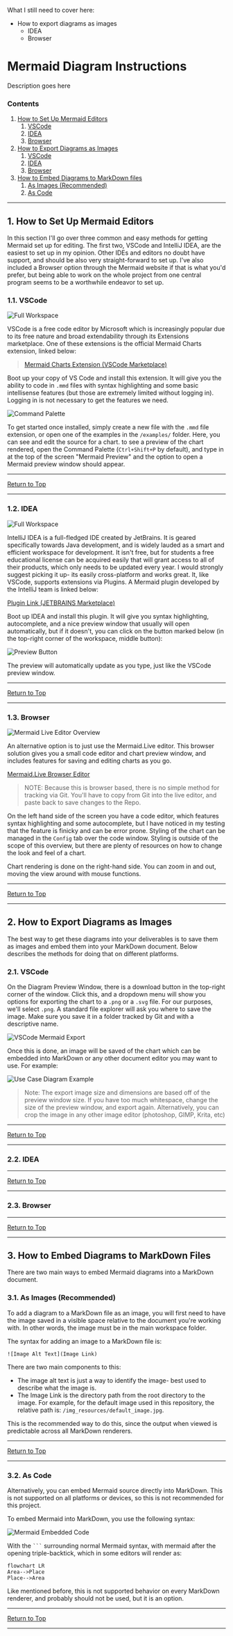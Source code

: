 What I still need to cover here:

- How to export diagrams as images
  - IDEA
  - Browser

# Mermaid Diagram Instructions

Description goes here

### Contents

1. [How to Set Up Mermaid Editors](#1-how-to-set-up-mermaid-editors)
   1. [VSCode](#11-vscode)
   2. [IDEA](#12-idea)
   3. [Browser](#13-browser)
2. [How to Export Diagrams as Images](#2-how-to-export-diagrams-as-images)
   1. [VSCode](#21-vscode)
   2. [IDEA](#22-idea)
   3. [Browser](#23-browser)
3. [How to Embed Diagrams to MarkDown files](#3-how-to-embed-diagrams-to-markdown-files)
   1. [As Images (Recommended)](#31-as-images-recommended)
   2. [As Code](#32-as-code)

---

## 1. How to Set Up Mermaid Editors

In this section I'll go over three common and easy methods for getting
Mermaid set up for editing. The first two, VSCode and IntelliJ IDEA, are
the easiest to set up in my opinion. Other IDEs and editors no doubt have
support, and should be also very straight-forward to set up. I've also
included a Browser option through the Mermaid website if that is what
you'd prefer, but being able to work on the whole project from one central
program seems to be a worthwhile endeavor to set up.

### 1.1. VSCode

![Full Workspace](/img_resources/InstructionImages/mermaid_vsCode_preview2.png)

VSCode is a free code editor by Microsoft which is increasingly popular
due to its free nature and broad extendability through its Extensions
marketplace. One of these extensions is the official Mermaid Charts
extension, linked below:

> [Mermaid Charts Extension (VSCode Marketplace)](https://marketplace.visualstudio.com/items?itemName=MermaidChart.vscode-mermaid-chart&ssr=false#overview)

Boot up your copy of VS Code and install this extension. It will give you
the ability to code in `.mmd` files with syntax highlighting and some
basic intellisense features (but those are extremely limited without
logging in). Logging in is not necessary to get the features we need.

![Command Palette](/img_resources/InstructionImages/mermaid_vsCode_preview.png)

To get started once installed, simply create a new file with the `.mmd`
file extension, or open one of the examples in the `/examples/` folder.
Here, you can see and edit the source for a chart. to see a preview of
the chart rendered, open the Command Palette (`Ctrl+Shift+P` by default),
and type in at the top of the screen "Mermaid Preview" and the option to
open a Mermaid preview window should appear.

---

[Return to Top](#mermaid-diagram-instructions)

---

### 1.2. IDEA

![Full Workspace](/img_resources/InstructionImages/mermaid_idea_overview.png)

IntelliJ IDEA is a full-fledged IDE created by JetBrains. It is geared
specifically towards Java development, and is widely lauded as a smart and
efficient workspace for development. It isn't free, but for students a
free educational license can be acquired easily that will grant access
to all of their products, which only needs to be updated every year. I
would strongly suggest picking it up- its easily cross-platform and works
great. It, like VSCode, supports extensions via Plugins. A Mermaid plugin
developed by the IntelliJ team is linked below:

[Plugin Link (JETBRAINS Marketplace)](https://plugins.jetbrains.com/plugin/20146-mermaid)

Boot up IDEA and install this plugin. It will give you syntax
highlighting, autocomplete, and a nice preview window that usually will
open automatically, but if it doesn't, you can click on the button marked
below (in the top-right corner of the workspace, middle button):

![Preview Button](/img_resources/InstructionImages/mermaid_idea_previewbutton.png)

The preview will automatically update as you type, just like the VSCode
preview window.

---

[Return to Top](#mermaid-diagram-instructions)

---

### 1.3. Browser

![Mermaid Live Editor Overview](/img_resources/InstructionImages/mermaid_live_overview.png)

An alternative option is to just use the Mermaid.Live editor. This browser
solution gives you a small code editor and chart preview window, and
includes features for saving and editing charts as you go.

[Mermaid.Live Browser Editor](https://mermaid.live)

> NOTE: Because this is browser based, there is no simple method for
> tracking via Git. You'll have to copy from Git into the live editor,
> and paste back to save changes to the Repo.

On the left hand side of the screen you have a code editor, which features
syntax highlighting and some autocomplete, but I have noticed in my
testing that the feature is finicky and can be error prone. Styling of
the chart can be managed in the `Config` tab over the code window.
Styling is outside of the scope of this overview, but there are plenty
of resources on how to change the look and feel of a chart.

Chart rendering is done on the right-hand side. You can zoom in and out,
moving the view around with mouse functions.

---

[Return to Top](#mermaid-diagram-instructions)

---

## 2. How to Export Diagrams as Images

The best way to get these diagrams into your deliverables is to save them
as images and embed them into your MarkDown document. Below describes the
methods for doing that on different platforms.

### 2.1. VSCode

On the Diagram Preview Window, there is a download button in the top-right
corner of the window. Click this, and a dropdown menu will show you
options for exporting the chart to a `.png` or a `.svg` file. For our
purposes, we'll select `.png`. A standard file explorer will ask you
where to save the image. Make sure you save it in a folder tracked by Git
and with a descriptive name.

![VSCode Mermaid Export](/img_resources/InstructionImages/mermaid_vsCode_export.png)

Once this is done, an image will be saved of the chart which can be
embedded into MarkDown or any other document editor you may want to use.
For example:

![Use Case Diagram Example](/img_resources/InstructionImages/mermaid_vscode_exportExample.png)

> Note: The export image size and dimensions are based off of the preview
> window size. If you have too much whitespace, change the size of the
> preview window, and export again. Alternatively, you can crop the image
> in any other image editor (photoshop, GIMP, Krita, etc)

---

[Return to Top](#mermaid-diagram-instructions)

---

### 2.2. IDEA

---

[Return to Top](#mermaid-diagram-instructions)

---

### 2.3. Browser

---

[Return to Top](#mermaid-diagram-instructions)

---

## 3. How to Embed Diagrams to MarkDown Files

There are two main ways to embed Mermaid diagrams into a MarkDown
document.

### 3.1. As Images (Recommended)

To add a diagram to a MarkDown file as an image, you will first need to
have the image saved in a visible space relative to the document you're
working with. In other words, the image must be in the main workspace
folder.

The syntax for adding an image to a MarkDown file is:

`![Image Alt Text](Image Link)`

There are two main components to this:

- The image alt text is just a way to identify the image- best used to
  describe what the image is.
- The Image Link is the directory path from the root directory to the
  image. For example, for the default image used in this repository,
  the relative path is: `/img_resources/default_image.jpg`.

This is the recommended way to do this, since the output when viewed is predictable across all MarkDown renderers.

---

[Return to Top](#mermaid-diagram-instructions)

---

### 3.2. As Code

Alternatively, you can embed Mermaid source directly into MarkDown. This
is not supported on all platforms or devices, so this is not recommended
for this project.

To embed Mermaid into MarkDown, you use the following syntax:

![Mermaid Embedded Code](/img_resources/InstructionImages/mermaid_embed_code.png)

With the ` ``` ` surrounding normal Mermaid syntax, with mermaid after the
opening triple-backtick, which in some editors will render as:

```mermaid
flowchart LR
Area-->Place
Place-->Area
```

Like mentioned before, this is not supported behavior on every MarkDown
renderer, and probably should not be used, but it is an option.

---

[Return to Top](#mermaid-diagram-instructions)

---
